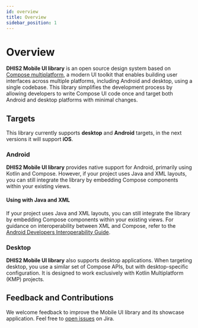 ```yaml
---
id: overview
title: Overview
sidebar_position: 1
---
```


# Overview

**DHIS2 Mobile UI library** is an open source design system based
on [Compose multiplatform](https://www.jetbrains.com/lp/compose-multiplatform/), a modern UI toolkit
that enables building user interfaces across multiple platforms, including Android and desktop,
using a single codebase. This library simplifies the development process by allowing developers to
write Compose UI code once and target both Android and desktop platforms with minimal changes.

## Targets

This library currently supports **desktop** and **Android** targets, in the next versions it will
support **iOS**.

### Android

**DHIS2 Mobile UI library** provides native support for Android, primarily using Kotlin and Compose. However, if your project uses Java and XML layouts, you can still integrate the library by embedding Compose components within your existing views.

#### Using with Java and XML

If your project uses Java and XML layouts, you can still integrate the library by embedding Compose components within your existing views. For guidance on interoperability between XML and Compose, refer to the [Android Developers Interoperability Guide](https://developer.android.com/develop/ui/compose/migrate/interoperability-apis).

### Desktop

**DHIS2 Mobile UI library** also supports desktop applications. When targeting desktop, you use a
similar set of Compose APIs, but with desktop-specific configuration. It is designed to work
exclusively with Kotlin Multiplatform (KMP) projects.

## Feedback and Contributions

We welcome feedback to improve the Mobile UI library and its showcase application. Feel free to [open issues](https://dhis2.atlassian.net/jira/software/c/projects/ANDROAPP/boards/113?quickFilter=730) on Jira.
